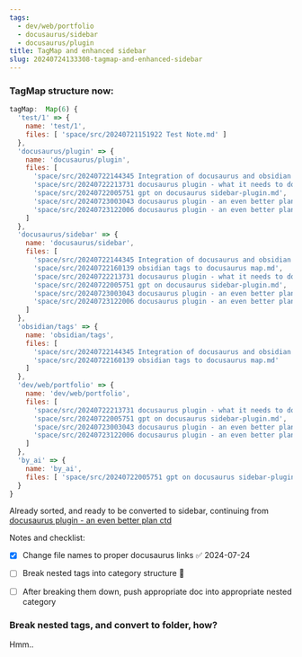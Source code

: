 ```yaml
---
tags:
  - dev/web/portfolio
  - docusaurus/sidebar
  - docusaurus/plugin
title: TagMap and enhanced sidebar
slug: 20240724133308-tagmap-and-enhanced-sidebar
---
```

### TagMap structure now:

```js
tagMap:  Map(6) {
  'test/1' => {
    name: 'test/1',
    files: [ 'space/src/20240721151922 Test Note.md' ]
  },
  'docusaurus/plugin' => {
    name: 'docusaurus/plugin',
    files: [
      'space/src/20240722144345 Integration of docusaurus and obsidian vault.md',
      'space/src/20240722213731 docusaurus plugin - what it needs to do.md',
      'space/src/20240722005751 gpt on docusaurus sidebar-plugin.md',
      'space/src/20240723003043 docusaurus plugin - an even better plan.md',
      'space/src/20240723122006 docusaurus plugin - an even better plan ctd.md'
    ]
  },
  'docusaurus/sidebar' => {
    name: 'docusaurus/sidebar',
    files: [
      'space/src/20240722144345 Integration of docusaurus and obsidian vault.md',
      'space/src/20240722160139 obsidian tags to docusaurus map.md',
      'space/src/20240722213731 docusaurus plugin - what it needs to do.md',
      'space/src/20240722005751 gpt on docusaurus sidebar-plugin.md',
      'space/src/20240723003043 docusaurus plugin - an even better plan.md',
      'space/src/20240723122006 docusaurus plugin - an even better plan ctd.md'
    ]
  },
  'obsidian/tags' => {
    name: 'obsidian/tags',
    files: [
      'space/src/20240722144345 Integration of docusaurus and obsidian vault.md',
      'space/src/20240722160139 obsidian tags to docusaurus map.md'
    ]
  },
  'dev/web/portfolio' => {
    name: 'dev/web/portfolio',
    files: [
      'space/src/20240722213731 docusaurus plugin - what it needs to do.md',
      'space/src/20240722005751 gpt on docusaurus sidebar-plugin.md',
      'space/src/20240723003043 docusaurus plugin - an even better plan.md',
      'space/src/20240723122006 docusaurus plugin - an even better plan ctd.md'
    ]
  },
  'by_ai' => {
    name: 'by_ai',
    files: [ 'space/src/20240722005751 gpt on docusaurus sidebar-plugin.md' ]
  }
}
```

Already sorted, and ready to be converted to sidebar, continuing from [docusaurus plugin - an even better plan ctd](/docs/20240723122006-docusaurus-plugin---an-even-better-plan-ctd)

Notes and checklist:
- [x] Change file names to proper docusaurus links ✅ 2024-07-24
- [ ] Break nested tags into category structure 🔺 
- [ ] After breaking them down, push appropriate doc into appropriate nested category


### Break nested tags, and convert to folder, how?
Hmm..
